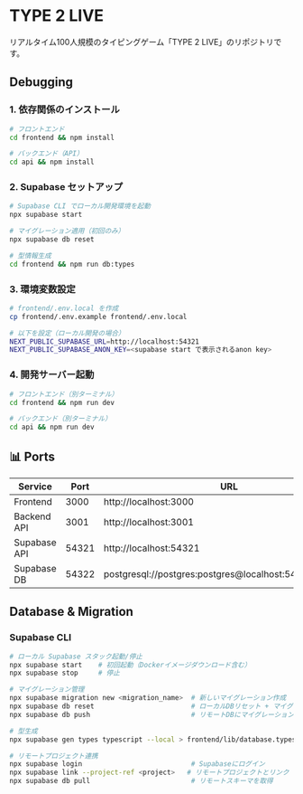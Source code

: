 # TYPE 2 LIVE
リアルタイム100人規模のタイピングゲーム「TYPE 2 LIVE」のリポジトリです。

## Debugging
### 1. 依存関係のインストール
```bash
# フロントエンド
cd frontend && npm install

# バックエンド（API）
cd api && npm install
```

### 2. Supabase セットアップ
```bash
# Supabase CLI でローカル開発環境を起動
npx supabase start

# マイグレーション適用（初回のみ）
npx supabase db reset

# 型情報生成
cd frontend && npm run db:types
```

### 3. 環境変数設定
```bash
# frontend/.env.local を作成
cp frontend/.env.example frontend/.env.local

# 以下を設定（ローカル開発の場合）
NEXT_PUBLIC_SUPABASE_URL=http://localhost:54321
NEXT_PUBLIC_SUPABASE_ANON_KEY=<supabase start で表示されるanon key>
```

### 4. 開発サーバー起動
```bash
# フロントエンド（別ターミナル）
cd frontend && npm run dev

# バックエンド（別ターミナル）
cd api && npm run dev
```

## 📊 Ports

|Service|Port|URL|
|-|-|-|
|Frontend|3000|http://localhost:3000|
|Backend API|3001|http://localhost:3001|
|Supabase API|54321|http://localhost:54321|
|Supabase DB|54322|postgresql://postgres:postgres@localhost:54322/postgres|

## Database & Migration
### Supabase CLI

```bash
# ローカル Supabase スタック起動/停止
npx supabase start    # 初回起動（Dockerイメージダウンロード含む）
npx supabase stop     # 停止

# マイグレーション管理
npx supabase migration new <migration_name>  # 新しいマイグレーション作成
npx supabase db reset                        # ローカルDBリセット + マイグレーション適用
npx supabase db push                         # リモートDBにマイグレーション適用

# 型生成
npx supabase gen types typescript --local > frontend/lib/database.types.ts

# リモートプロジェクト連携
npx supabase login                           # Supabaseにログイン
npx supabase link --project-ref <project>   # リモートプロジェクトとリンク
npx supabase db pull                         # リモートスキーマを取得
```

